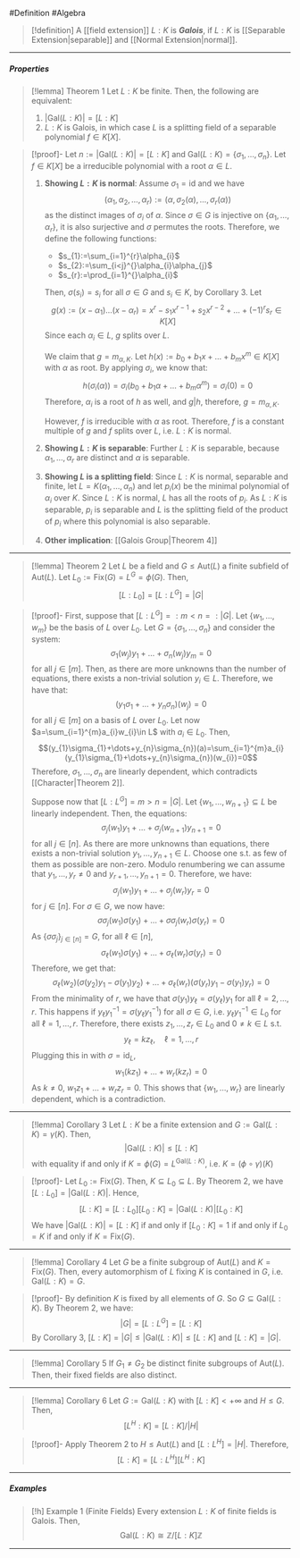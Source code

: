 #Definition #Algebra 

> [!definition]
> A [[field extension]] $L:K$ is ***Galois***, if $L:K$ is [[Separable Extension|separable]] and [[Normal Extension|normal]].
---
##### Properties
> [!lemma] Theorem 1
> Let $L:K$ be finite. Then, the following are equivalent:
> 1. $\left| \text{Gal}(L:K) \right|=[L:K]$
> 1. $L:K$ is Galois, in which case $L$ is a splitting field of a separable polynomial $f\in K[X]$.

> [!proof]-
> Let $n:=\left| \text{Gal}(L:K) \right|=[L:K]$ and $\text{Gal}(L:K)=\{ \sigma_{1},\dots,\sigma_{n} \}$. Let $f\in K[X]$ be a irreducible polynomial with a root $\alpha\in L$. 
> 1. **Showing $L:K$ is normal**:
>    Assume $\sigma_{1}=\text{id}$ and we have $$(\alpha_{1},\alpha_{2},\dots,\alpha_{r}):=(\alpha,\sigma_{2}(\alpha),\dots,\sigma_{r}(\alpha))$$ as the distinct images of $\sigma_{i}$ of $\alpha$. Since $\sigma\in G$ is injective on $\{ \alpha_{1},\dots,\alpha_{r} \}$, it is also surjective and $\sigma$ permutes the roots. Therefore, we define the following functions: 
>      - $s_{1}:=\sum_{i=1}^{r}\alpha_{i}$
>       - $s_{2}:=\sum_{i<j}^{}\alpha_{i}\alpha_{j}$
>       - $s_{r}:=\prod_{i=1}^{}\alpha_{i}$
> 
>    Then, $\sigma(s_{i})=s_{i}$ for all $\sigma\in G$ and $s_{i}\in K$, by Corollary 3. Let $$g(x):=(x-\alpha_{1})\dots(x-\alpha_{r})=x^r-s_{1}x^{r-1}+s_{2}x^{r-2}+\dots+(-1)^rs_{r}\in K[X]$$Since each $\alpha_{i}\in L$, $g$ splits over $L$. 
>    
>    We claim that $g=m_{\alpha,K}$. Let $h(x):=b_{0}+b_{1}x+\dots+b_{m}x^m\in K[X]$ with $\alpha$ as root. By applying $\sigma_{i}$, we know that: $$h(\sigma_{i}(\alpha))=\sigma_{i}(b_{0}+b_{1}\alpha+\dots+b_{m}\alpha^m)=\sigma_{i}(0)=0$$Therefore, $\alpha_{i}$ is a root of $h$ as well, and $g|h$, therefore, $g=m_{\alpha,K}$.
>    
>    However, $f$ is irreducible with $\alpha$ as root. Therefore, $f$ is a constant multiple of $g$ and $f$ splits over $L$, i.e. $L:K$ is normal.
>  2. **Showing $L:K$ is separable**:
>     Further $L:K$ is separable, because $\alpha_{1},\dots,\alpha_{r}$ are distinct and $\alpha$ is separable.
>  3. **Showing $L$ is a splitting field**:
>     Since $L:K$ is normal, separable and finite, let $L=K(\alpha_{1},\dots,\alpha_{n})$ and let $p_{i}(x)$ be the minimal polynomial of $\alpha_{i}$ over $K$. Since $L:K$ is normal, $L$ has all the roots of $p_{i}$.  As $L:K$ is separable, $p_{i}$ is separable and $L$ is the splitting field of the product of $p_{i}$ where this polynomial is also separable.
>   4. **Other implication**:
>      [[Galois Group|Theorem 4]]
---
> [!lemma] Theorem 2
> Let $L$ be a field and $G\leq \text{Aut}(L)$ a finite subfield of $\text{Aut}(L)$. Let $L_{0}:=\text{Fix}(G)=L^G=\phi(G)$. Then, $$[L:L_{0}]=[L:L^G]=\left| G \right| $$

> [!proof]-
> First, suppose that $[L:L^G]=:m<n=:\left| G \right|$. Let $\{ w_{1},\dots,w_{m} \}$ be the basis of $L$ over $L_{0}$. Let $G=\{ \sigma_{1},\dots,\sigma_{n} \}$ and consider the system: $$\sigma_{1}(w_{j})y_{1}+\dots+\sigma_{n}(w_{j})y_{m}=0$$for all $j\in [m]$. Then, as there are more unknowns than the number of equations, there exists a non-trivial solution $y_{i}\in L$. Therefore, we have that: $$(y_{1}\sigma_{1}+\dots+y_{n}\sigma_{n})(w_{j})=0$$for all $j\in[m]$ on a basis of $L$ over $L_{0}$. Let now $a=\sum_{i=1}^{m}a_{i}w_{i}\in L$ with $a_{i}\in L_{0}$. Then, $$(y_{1}\sigma_{1}+\dots+y_{n}\sigma_{n})(a)=\sum_{i=1}^{m}a_{i}(y_{1}\sigma_{1}+\dots+y_{n}\sigma_{n})(w_{i})=0$$Therefore, $\sigma_{1},\dots,\sigma_{n}$ are linearly dependent, which contradicts [[Character|Theorem 2]].
> 
> Suppose now that $[L:L^G]=m>n=\left| G \right|$. Let $\{ w_{1},\dots,w_{n+1} \}\subseteq L$ be linearly independent. Then, the equations: $$\sigma_{j}(w_{1})y_{1}+\dots+\sigma_{j}(w_{n+1})y_{n+1}=0$$for all $j\in[n]$. As there are more unknowns than equations, there exists a non-trivial solution $y_{1},\dots,y_{n+1}\in L$. Choose one s.t. as few of them as possible are non-zero. Modulo renumbering we can assume that $y_{1},\dots,y_{r}\neq 0$ and $y_{r+1},\dots,y_{n+1}=0$. Therefore, we have: $$\sigma_{j}(w_{1})y_{1}+\dots+\sigma_{j}(w_{r})y_{r}=0$$for $j\in[n]$. For $\sigma\in G$, we now have: $$\sigma\sigma_{j}(w_{1})\sigma(y_{1})+\dots+\sigma\sigma_{j}(w_{r})\sigma(y_{r})=0$$As $\{ \sigma\sigma_{j} \}_{j\in[n]}=G$, for all $\ell\in[n]$,$$\sigma_{\ell}(w_{1})\sigma(y_{1})+\dots+\sigma_{\ell}(w_{r})\sigma(y_{r})=0$$Therefore, we get that: $$\sigma_{\ell}(w_{2})(\sigma(y_{2})y_{1}-\sigma(y_{1})y_{2})+\dots+\sigma_{\ell}(w_{r})(\sigma(y_{r})y_{1}-\sigma(y_{1})y_{r})=0$$From the minimality of $r$, we have that $\sigma(y_{1})y_{\ell}=\sigma(y_{\ell})y_{1}$ for all $\ell=2,\dots,r$. This happens if $y_{\ell}y_{1}^{-1}=\sigma(y_{\ell}y_{1}^{-1})$ for all $\sigma\in G$, i.e. $y_{\ell}y_{1}^{-1}\in L_{0}$ for all $\ell=1,\dots,r$. Therefore, there exists $z_{1},\dots,z_{r}\in L_{0}$ and $0\neq k\in L$ s.t. $$y_{\ell}=kz_{\ell}, \quad \ell=1,\dots,r$$Plugging this in with $\sigma=\text{id}_{L}$, $$w_{1}(kz_{1})+\dots+w_{r}(kz_{r})=0$$As $k\neq 0$, $w_{1}z_{1}+\dots+w_{r}z_{r}=0$. This shows that $\{ w_{1},\dots,w_{r} \}$ are linearly dependent, which is a contradiction.
---
> [!lemma] Corollary 3
> Let $L:K$ be a finite extension and $G:=\text{Gal}(L:K)=\gamma(K)$. Then, $$\left| \text{Gal}(L:K) \right|\leq[L:K] $$with equality if and only if $K=\phi(G)=L^{\text{Gal}(L:K)}$, i.e. $K=(\phi \circ\gamma)(K)$

> [!proof]-
> Let $L_{0}:=\text{Fix}(G)$. Then, $K\subseteq L_{0}\subseteq L$. By Theorem 2, we have $[L:L_{0}]=\left| \text{Gal}(L:K) \right|$. Hence, $$[L:K]=[L:L_{0}][L_{0}:K]=\left| \text{Gal}(L:K) \right| [L_{0}:K]$$We have $\left| \text{Gal}(L:K) \right|=[L:K]$ if and only if $[L_{0}:K]=1$ if and only if $L_{0}=K$ if and only if $K=\text{Fix}(G)$. 
---
> [!lemma] Corollary 4
> Let $G$ be a finite subgroup of $\text{Aut}(L)$ and $K=\text{Fix}(G)$. Then, every automorphism of $L$ fixing $K$ is contained in $G$, i.e. $\text{Gal}(L:K)=G$.

> [!proof]-
> By definition $K$ is fixed by all elements of $G$. So $G\subseteq \text{Gal}(L:K)$. By Theorem 2, we have: $$\left| G \right| =[L:L^G]=[L:K]$$By Corollary 3, $[L:K]= \left| G \right|\leq \left| \text{Gal}(L:K) \right|\leq[L:K]$ and $[L:K]=\left| G \right|$.
---
> [!lemma] Corollary 5
> If $G_{1}\neq G_{2}$ be distinct finite subgroups of $\text{Aut}(L)$. Then, their fixed fields are also distinct. 
---
> [!lemma] Corollary 6
> Let $G:=\text{Gal}(L:K)$ with $[L:K]<+\infty$ and $H\leq G$. Then, $$[L^H:K]=[L:K] / \left| H \right| $$

> [!proof]-
> Apply Theorem 2 to $H\leq \text{Aut}(L)$ and $[L:L^H]=\left| H \right|$. Therefore, $$[L:K]=[L:L^H][L^H:K]$$
---
##### Examples
> [!h] Example 1 (Finite Fields)
> Every extension $L:K$ of finite fields is Galois. Then, $$\text{Gal}(L:K)\cong \mathbb{Z} / {[L:K]\mathbb{Z}}$$
---
